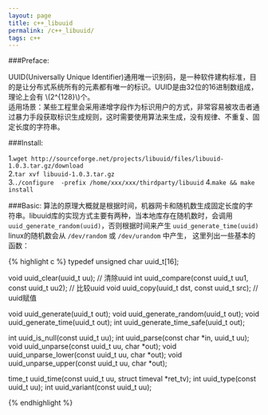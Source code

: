 ```yaml
---
layout: page
title: c++_libuuid
permalink: /c++_libuuid/
tags: c++
---
```


###Preface:

UUID(Universally Unique Identifier)通用唯一识别码，是一种软件建构标准，目的是让分布式系统所有的元素都有唯一的标识。UUID是由32位的16进制数组成，理论上会有 \\(2^{128}\\)个。   
适用场景：某些工程里会采用递增字段作为标识用户的方式，非常容易被攻击者通过暴力手段获取标识生成规则，这时需要使用算法来生成，没有规律、不重复、固定长度的字符串。   


###Install:

1.`wget http://sourceforge.net/projects/libuuid/files/libuuid-1.0.3.tar.gz/download`   
2.`tar xvf libuuid-1.0.3.tar.gz`   
3.`./configure  -prefix /home/xxx/xxx/thirdparty/libuuid`
4.`make && make install`

###Basic:
算法的原理大概就是根据时间，机器网卡和随机数生成固定长度的字符串。libuuid库的实现方式主要有两种，当本地库存在随机数时，会调用 `uuid_generate_random(uuid)`，否则根据时间来产生 `uuid_generate_time(uuid)`   
linux的随机数会从 `/dev/random` 或 `/dev/urandom` 中产生，
这里列出一些基本的函数：

{% highlight c %}
typedef unsigned char uuid_t[16];

void uuid_clear(uuid_t uu);							  // 清除uuid
int uuid_compare(const uuid_t uu1, const uuid_t uu2); // 比较uuid
void uuid_copy(uuid_t dst, const uuid_t src);         // uuid赋值

void uuid_generate(uuid_t out);
void uuid_generate_random(uuid_t out);
void uuid_generate_time(uuid_t out);
int uuid_generate_time_safe(uuid_t out);

int uuid_is_null(const uuid_t uu);
int uuid_parse(const char *in, uuid_t uu);
void uuid_unparse(const uuid_t uu, char *out);
void uuid_unparse_lower(const uuid_t uu, char *out);
void uuid_unparse_upper(const uuid_t uu, char *out);

time_t uuid_time(const uuid_t uu, struct timeval *ret_tv);
int uuid_type(const uuid_t uu);
int uuid_variant(const uuid_t uu);

{% endhighlight %}

